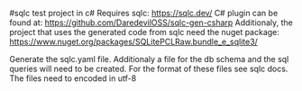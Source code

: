 #sqlc test project in c# 
Requires sqlc: https://sqlc.dev/
C# plugin can be found at: https://github.com/DaredevilOSS/sqlc-gen-csharp
Additionaly, the project that uses the generated code from sqlc need the nuget package: https://www.nuget.org/packages/SQLitePCLRaw.bundle_e_sqlite3/


Generate the sqlc.yaml file. Additionaly a file for the db schema and the sql queries will need to be created.
For the format of these files see sqlc docs. 
The files need to encoded in utf-8
